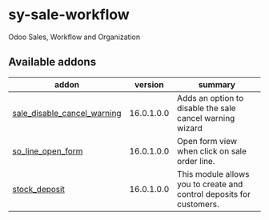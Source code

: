 # sy-sale-workflow
Odoo Sales, Workflow and Organization

[//]: # (addons)

Available addons
----------------
addon | version | summary
--- | --- | ---
[sale_disable_cancel_warning](sale_disable_cancel_warning/) | 16.0.1.0.0 | Adds an option to disable the sale cancel warning wizard
[so_line_open_form](so_line_open_form/) | 16.0.1.0.0 | Open form view when click on sale order line.
[stock_deposit](stock_deposit/) | 16.0.1.0.0 | This module allows you to create and control deposits for customers.

[//]: # (end addons)
